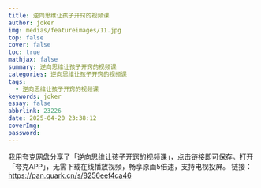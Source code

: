 ```yaml
---
title: 逆向思维让孩子开窍的视频课
author: joker
img: medias/featureimages/11.jpg
top: false
cover: false
toc: true
mathjax: false
summary: 逆向思维让孩子开窍的视频课
categories: 逆向思维让孩子开窍的视频课
tags:
  - 逆向思维让孩子开窍的视频课
keywords: joker
essay: false
abbrlink: 23226
date: 2025-04-20 23:38:12
coverImg:
password:
---
```


我用夸克网盘分享了「逆向思维让孩子开窍的视频课」，点击链接即可保存。打开「夸克APP」，无需下载在线播放视频，畅享原画5倍速，支持电视投屏。
链接：https://pan.quark.cn/s/8256eef4ca46
